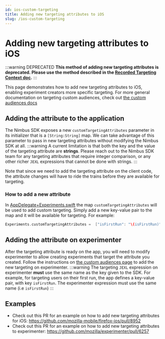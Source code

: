 ```yaml
---
id: ios-custom-targeting
title: Adding new targeting attributes to iOS
slug: /ios-custom-targeting
---
```

# Adding new targeting attributes to iOS

:::warning DEPRECATED
**This method of adding new targeting attributes is deprecated. Please use the method described in the [Recorded Targeting Context doc](/recording-targeting-context-values-to-glean#adding-new-fields).**
:::

This page demonstrates how to add new targeting attributes to iOS, enabling experiment creators more specific targeting.
For more general documentation on targeting custom audiences, check out [the custom audiences docs](/workflow/implementing/custom-audiences)

## Adding the attribute to the application
The Nimbus SDK exposes a new `customTargetingAttributes` parameter in its initializer that is a `[String:String]` map. We can take advantage of this parameter to pass in new targeting attributes without modifying the Nimbus SDK at all.
:::warning
A current limitation is that both the key and the value of the targeting attribute are **strings**. Please reach out to the Nimbus SDK team for any targeting attributes that require integer comparison, or any other richer `JEXL` expressions that cannot be done with strings.
:::

Note that since we need to add the targeting attribute on the client code, the attribute changes will have to ride the trains before they are available for targeting.


### How to add a new attribute
In [AppDelegate+Experiments.swift](https://github.com/tarikeshaq/firefox-ios/blob/add-first-run-targeting/Client/Application/AppDelegate%2BExperiments.swift#L17) the map `customTargetingAttributes` will be used to add custom targeting. Simply add a new key-value pair to the map and it will be available for targeting. For example:
```swift
Experiments.customTargetingAttributes =  ["isFirstRun": "\(isFirstRun)", "newTargetingAttributeName": "targetingAttributeValue"]
```

## Adding the attribute on experimenter
After the targeting attribute is ready on the app, you will need to modify experimenter to allow creating experiments that target the attribute you created. Follow the instructions on [the custom audiences page](/workflow/implementing/custom-audiences#how-to-add-a-new-custom-audience) to add the new targeting on experimenter.
:::warning
The targeting `JEXL` expression on experimenter **must** use the same name as the key given to the SDK. For example, for targeting users on their first run, the app defines a key-value pair, with key `isFirstRun`. The experimenter expression must use the same name (i.e `isFirstRun`)
:::

## Examples
- Check out this PR for an example on how to add new targeting attributes for iOS: https://github.com/mozilla-mobile/firefox-ios/pull/8952
- Check out this PR for an example on how to add new targeting attributes to experimenter: https://github.com/mozilla/experimenter/pull/6257
